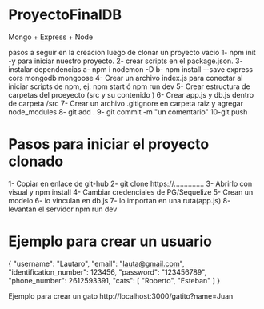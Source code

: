 # ProyectoFinalDB
Mongo + Express + Node

pasos a seguir en la creacion luego de clonar un proyecto vacio
1- npm init -y para iniciar nuestro proyecto.
2- crear scripts en el package.json. 
3- instalar dependencias 
a- npm i nodemon -D 
b- npm install --save express cors mongodb mongoose 
4- Crear un archivo index.js para conectar al iniciar scripts de npm, ej: npm start ó npm run dev 
5- Crear estructura de carpetas del proeyecto (src y su contenido ) 
6- Crear app.js y db.js dentro de carpeta /src 
7- Crear un archivo .gitignore en carpeta raiz y agregar node_modules 
8- git add . 
9- git commit -m "un comentario" 10-git push

# Pasos para iniciar el proyecto clonado
1- Copiar en enlace de git-hub 
2- git clone https://............... 
3- Abrirlo con visual y npm install 
4- Cambiar credenciales de PG/Sequelize 
5- Crean un modelo 
6- lo vinculan en db.js 
7- lo importan en una ruta(app.js) 
8- levantan el servidor npm run dev

# Ejemplo para crear un usuario
{ "username": "Lautaro", "email": "lauta@gmail.com", "identification_number": 123456, "password": "123456789", "phone_number": 2612593391, "cats": [ "Roberto", "Esteban" ] }

Ejemplo para crear un gato
http://localhost:3000/gatito?name=Juan